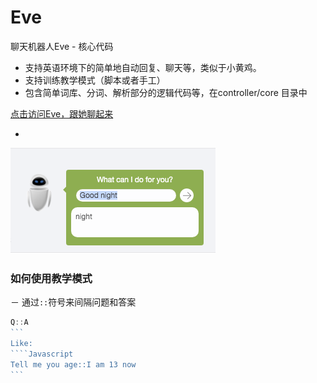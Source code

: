 # Eve
聊天机器人Eve  - 核心代码

- 支持英语环境下的简单地自动回复、聊天等，类似于小黄鸡。
- 支持训练教学模式（脚本或者手工）
- 包含简单词库、分词、解析部分的逻辑代码等，在controller/core 目录中

[点击访问Eve，跟她聊起来](http://robot.karat.cc/)

-
![Image text](./preview.png)

### 如何使用教学模式

－ 通过`::`符号来间隔问题和答案

````Javascript
Q::A
```
Like:
````Javascript
Tell me you age::I am 13 now
```
